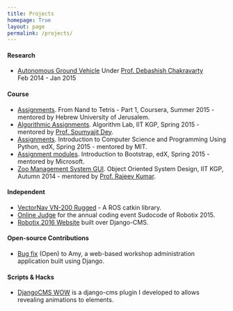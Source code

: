 ```yaml
---
title: Projects
homepage: True
layout: page
permalink: /projects/
---
```


#### Research

 *  [Autonomous Ground Vehicle](/AGV/)
    Under [Prof. Debashish Chakravarty](http://www1.iitkgp.ac.in/fac-profiles/showprofile.php?empcode=bUmVT&depts_name=MI)  
    Feb 2014 - Jan 2015

#### Course

 *  [Assignments](https://github.com/aditnryn/mooc/tree/master/coursera/nand2tetris1).
    From Nand to Tetris - Part 1, Coursera, Summer 2015 - mentored by Hebrew University of Jerusalem.
 *  [Algorithmic Assignments](https://github.com/aditnryn/CS29003).
    Algorithm Lab, IIT KGP, Spring 2015 - mentored by [Prof. Soumyajit Dey](http://cse.iitkgp.ac.in/~soumya/).
 *  [Assignments](https://github.com/aditnryn/mooc/tree/master/edx/MITx-6.00.1x).
    Introduction to Computer Science and Programming Using Python, edX, Spring 2015 - mentored by MIT.
 *  [Assignment modules](https://github.com/aditnryn/mooc/tree/master/edx/Microsoft-DEV203x).
    Introduction to Bootstrap, edX, Spring 2015 - mentored by Microsoft.
 *  [Zoo Management System GUI](https://github.com/aditnryn/zooManagementAssignment).
    Object Oriented System Design, IIT KGP, Autumn 2014 - mentored by [Prof. Rajeev Kumar](http://cse.iitkgp.ac.in/~rkumar/).

#### Independent

 *  [VectorNav VN-200 Rugged](https://github.com/aditnryn/vn200) - A ROS catkin library.
 *  [Online Judge](https://github.com/Robotix/sudocode-online-judge) for the annual coding event Sudocode of Robotix 2015.
 *  [Robotix 2016 Website](https://github.com/aditnryn/Robotix) built over Django-CMS.

#### Open-source Contributions

 *  [Bug fix](https://github.com/swcarpentry/amy/pull/238) (Open) to Amy, a web-based workshop administration application built using Django.

#### Scripts & Hacks

 *  [DjangoCMS WOW](https://blog.narayanaditya.in/djangocms-wow-62b0e7f2e419) is a django-cms plugin I developed to allows revealing animations to elements.

